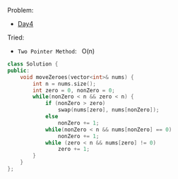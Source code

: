 Problem:
   - [Day4](https://leetcode.com/explore/challenge/card/30-day-leetcoding-challenge/528/week-1/3286/)

Tried:
   - ```Two Pointer Method```: &nbsp; O(n)

``` c++
class Solution {
public:
    void moveZeroes(vector<int>& nums) {
        int n = nums.size();
        int zero = 0, nonZero = 0;
        while(nonZero < n && zero < n) {
            if (nonZero > zero)
                swap(nums[zero], nums[nonZero]);
            else 
                nonZero += 1;
            while(nonZero < n && nums[nonZero] == 0)
                nonZero += 1;
            while (zero < n && nums[zero] != 0)
                zero += 1;
        }
    }
};
```